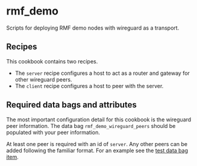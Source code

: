 # rmf_demo

Scripts for deploying RMF demo nodes with wireguard as a transport.

## Recipes

This cookbook contains two recipes.
* The `server` recipe configures a host to act as a router and gateway for other wireguard peers.
* The `client` recipe configures a host to peer with the server.

## Required data bags and attributes

The most important configuration detail for this cookbook is the wireguard peer information.
The data bag `rmf_demo_wireguard_peers` should be populated with your peer information.

At least one peer is required with an id of `server`.
Any other peers can be added following the familiar format.
For an example see the [test data bag item](./test/integration/data_bags/rmf_demo_wireguard_peers/server.json).


